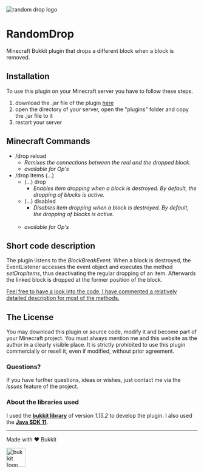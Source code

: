 <img alt="random drop logo" src="https://i.imgur.com/Ujzf5Mv.png">

# RandomDrop
Minecraft Bukkit plugin that drops a different block when a block is removed.

## Installation
To use this plugin on your Minecraft server you have to follow these steps.

1. download the .jar file of the plugin [here](/KonstntinM/RandomDrop/raw/master/out/RandomDrop_Version-1.jar)
2. open the directory of your server, open the "plugins" folder and copy the .jar file to it
3. restart your server

## Minecraft Commands
- /drop reload
   - *Remixes the connections between the real and the dropped block.*
   - *available for Op's*
- /drop items (...)
   - (...) drop
      - *Enables item dropping when a block is destroyed. By default, the dropping of blocks is active.*
   - (...) disabled
      - *Disables item dropping when a block is destroyed. By default, the dropping of blocks is active.* <br> <br>
   - *available for Op's*

## Short code description
The plugin listens to the *BlockBreakEvent*. When a block is destroyed, the EventListener accesses the event object and executes the method *setDropItems*, thus deactivating the regular dropping of an item. Afterwards the linked block is dropped at the former position of the block.

<ins>Feel free to have a look into the code, I have commented a relatively detailed description for most of the methods.</ins>

## The License
You may download this plugin or source code, modify it and become part of your Minecraft project. You must always mention me and this website as the author in a clearly visible place. It is strictly prohibited to use this plugin commercially or resell it, even if modified, without prior agreement.

### Questions?
If you have further questions, ideas or wishes, just contact me via the *issues* feature of the project.

### About the libraries used
I used the [__bukkit library__](https://dev.bukkit.org/) of version *1.15.2* to develop the plugin. I also used the [__Java SDK 11__](https://www.java.com/en/download/).

----
Made with ❤️ Bukkit

<img width="50" alt="bukkit logo" src="http://i.imgur.com/igYbvzR.png">
